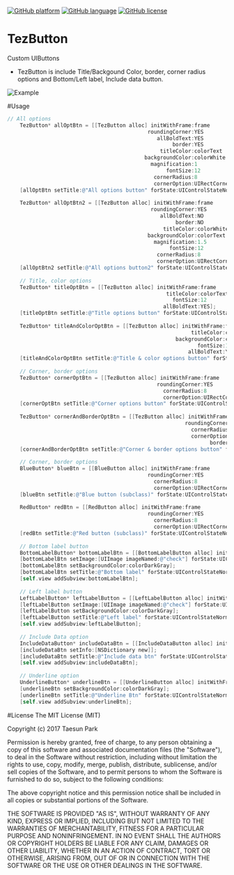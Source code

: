 [![GitHub platform](https://img.shields.io/badge/platform-ios-lightgrey.svg)]() 
[![GitHub language](https://img.shields.io/badge/language-objective--c-6BAEE4.svg)]()
[![GitHub license](https://img.shields.io/badge/license-MIT-blue.svg)](https://raw.githubusercontent.com/tezpark/AlternateIconName-objC/master/LICENSE)

# TezButton
Custom UIButtons

* TezButton is include Title/Backgound Color, border, corner radius options and Bottom/Left label, Include data button.

![Example](https://cloud.githubusercontent.com/assets/389004/25770924/724a51ea-327d-11e7-8e00-6305f8a3f8d9.png)


#Usage
```objective-c
// All options
    TezButton* allOptBtn = [[TezButton alloc] initWithFrame:frame
                                             roundingCorner:YES
                                                allBoldText:YES
                                                     border:YES
                                                 titleColor:colorText
                                            backgroundColor:colorWhite
                                              magnification:1
                                                   fontSize:12
                                               cornerRadius:8
                                               cornerOption:UIRectCornerAllCorners];
    [allOptBtn setTitle:@"All options button" forState:UIControlStateNormal];
    
    TezButton* allOptBtn2 = [[TezButton alloc] initWithFrame:frame
                                              roundingCorner:YES
                                                 allBoldText:NO
                                                      border:NO
                                                  titleColor:colorWhite
                                             backgroundColor:colorText
                                               magnification:1.5
                                                    fontSize:12
                                                cornerRadius:8
                                                cornerOption:UIRectCornerTopLeft|UIRectCornerTopRight];
    [allOptBtn2 setTitle:@"All options button2" forState:UIControlStateNormal];
    
    // Title, color options
    TezButton* titleOptBtn = [[TezButton alloc] initWithFrame:frame
                                                   titleColor:colorText
                                                     fontSize:12
                                                  allBoldText:YES];
    [titleOptBtn setTitle:@"Title options button" forState:UIControlStateNormal];
    
    TezButton* titleAndColorOptBtn = [[TezButton alloc] initWithFrame:frame
                                                           titleColor:colorText
                                                      backgroundColor:colorGray
                                                             fontSize:12
                                                          allBoldText:YES];
    [titleAndColorOptBtn setTitle:@"Title & color options button" forState:UIControlStateNormal];
    
    // Corner, border options
    TezButton* cornerOptBtn = [[TezButton alloc] initWithFrame:frame
                                                roundingCorner:YES
                                                  cornerRadius:8
                                                  cornerOption:UIRectCornerAllCorners];
    [cornerOptBtn setTitle:@"Corner options button" forState:UIControlStateNormal];
    
    TezButton* cornerAndBorderOptBtn = [[TezButton alloc] initWithFrame:frame
                                                         roundingCorner:YES
                                                           cornerRadius:8
                                                           cornerOption:UIRectCornerBottomLeft|UIRectCornerTopRight
                                                                 border:YES];
    [cornerAndBorderOptBtn setTitle:@"Corner & border options button" forState:UIControlStateNormal];
    
    // Corner, border options
    BlueButton* blueBtn = [[BlueButton alloc] initWithFrame:frame
                                             roundingCorner:YES
                                               cornerRadius:8
                                               cornerOption:UIRectCornerAllCorners];
    [blueBtn setTitle:@"Blue button (subclass)" forState:UIControlStateNormal];
    
    RedButton* redBtn = [[RedButton alloc] initWithFrame:frame
                                             roundingCorner:YES
                                               cornerRadius:8
                                               cornerOption:UIRectCornerAllCorners];
    [redBtn setTitle:@"Red button (subclass)" forState:UIControlStateNormal];
    
    // Bottom label button
    BottomLabelButton* bottomLabelBtn = [[BottomLabelButton alloc] initWithFrame:frame contentGap:10];
    [bottomLabelBtn setImage:[UIImage imageNamed:@"check"] forState:UIControlStateNormal];
    [bottomLabelBtn setBackgroundColor:colorDarkGray];
    [bottomLabelBtn setTitle:@"Bottom label" forState:UIControlStateNormal];
    [self.view addSubview:bottomLabelBtn];
    
    // Left label button
    LeftLabelButton* leftLabelButton = [[LeftLabelButton alloc] initWithFrame:frame contentGap:10];
    [leftLabelButton setImage:[UIImage imageNamed:@"check"] forState:UIControlStateNormal];
    [leftLabelButton setBackgroundColor:colorDarkGray];
    [leftLabelButton setTitle:@"Left label" forState:UIControlStateNormal];
    [self.view addSubview:leftLabelButton];
    
    // Include Data option
    IncludeDataButton* includeDataBtn = [[IncludeDataButton alloc] initWithFrame:frame];
    [includeDataBtn setInfo:[NSDictionary new]];
    [includeDataBtn setTitle:@"Include data btn" forState:UIControlStateNormal];
    [self.view addSubview:includeDataBtn];
    
    // Underline option
    UnderlineButton* underlineBtn = [[UnderlineButton alloc] initWithFrame:frame];
    [underlineBtn setBackgroundColor:colorDarkGray];
    [underlineBtn setTitle:@"Underline Btn" forState:UIControlStateNormal];
    [self.view addSubview:underlineBtn];
```


#License
The MIT License (MIT)

Copyright (c) 2017 Taesun Park

Permission is hereby granted, free of charge, to any person obtaining a copy
of this software and associated documentation files (the "Software"), to deal
in the Software without restriction, including without limitation the rights
to use, copy, modify, merge, publish, distribute, sublicense, and/or sell
copies of the Software, and to permit persons to whom the Software is
furnished to do so, subject to the following conditions:

The above copyright notice and this permission notice shall be included in all
copies or substantial portions of the Software.

THE SOFTWARE IS PROVIDED "AS IS", WITHOUT WARRANTY OF ANY KIND, EXPRESS OR
IMPLIED, INCLUDING BUT NOT LIMITED TO THE WARRANTIES OF MERCHANTABILITY,
FITNESS FOR A PARTICULAR PURPOSE AND NONINFRINGEMENT. IN NO EVENT SHALL THE
AUTHORS OR COPYRIGHT HOLDERS BE LIABLE FOR ANY CLAIM, DAMAGES OR OTHER
LIABILITY, WHETHER IN AN ACTION OF CONTRACT, TORT OR OTHERWISE, ARISING FROM,
OUT OF OR IN CONNECTION WITH THE SOFTWARE OR THE USE OR OTHER DEALINGS IN THE
SOFTWARE.

